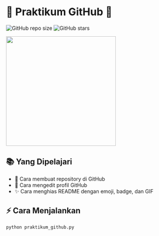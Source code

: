 # 🌟 Praktikum GitHub 🌟

![GitHub repo size](https://img.shields.io/github/repo-size/username/praktikum-github?color=blue)
![GitHub stars](https://img.shields.io/github/stars/username/praktikum-github?style=social)

<img src="https://media.giphy.com/media/26ufdipQqU2lhNA4g/giphy.gif" width="300">

## 📚 Yang Dipelajari
- 📝 Cara membuat repository di GitHub
- 👤 Cara mengedit profil GitHub
- ✨ Cara menghias README dengan emoji, badge, dan GIF

## ⚡ Cara Menjalankan
```bash
python praktikum_github.py
